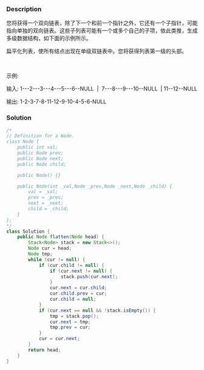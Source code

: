 ### Description

您将获得一个双向链表，除了下一个和前一个指针之外，它还有一个子指针，可能指向单独的双向链表。这些子列表可能有一个或多个自己的子项，依此类推，生成多级数据结构，如下面的示例所示。

扁平化列表，使所有结点出现在单级双链表中。您将获得列表第一级的头部。

 

示例:

输入:
 1---2---3---4---5---6--NULL
​         |
​         7---8---9---10--NULL
​             |
​             11--12--NULL

输出:
1-2-3-7-8-11-12-9-10-4-5-6-NULL



### Solution

```java
/*
// Definition for a Node.
class Node {
    public int val;
    public Node prev;
    public Node next;
    public Node child;

    public Node() {}

    public Node(int _val,Node _prev,Node _next,Node _child) {
        val = _val;
        prev = _prev;
        next = _next;
        child = _child;
    }
};
*/
class Solution {
    public Node flatten(Node head) {
        Stack<Node> stack = new Stack<>();
        Node cur = head;
        Node tmp;
        while (cur != null) {
            if (cur.child != null) {
                if (cur.next != null) {
                    stack.push(cur.next);
                }
                cur.next = cur.child;
                cur.child.prev = cur;
                cur.child = null;
            }
            if (cur.next == null && !stack.isEmpty()) {
                tmp = stack.pop();
                cur.next = tmp;
                tmp.prev = cur;
            }
            cur = cur.next;
        }
        return head;
    }
}
```

